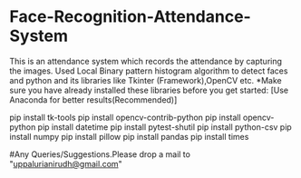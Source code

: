 # Face-Recognition-Attendance-System
This is an attendance system which records the attendance by capturing the images. Used Local Binary pattern histogram algorithm to detect faces and python and its libraries like Tkinter (Framework),OpenCV etc.
*Make sure you have already installed these libraries before you get started: 
[Use Anaconda for better results(Recommended)]
 
 pip install tk-tools
 pip install opencv-contrib-python
 pip install opencv-python
 pip install datetime
 pip install pytest-shutil
 pip install python-csv
 pip install numpy
 pip install pillow
 pip install pandas
 pip install times

#Any Queries/Suggestions.Please drop a mail to "uppalurianirudh@gmail.com" 